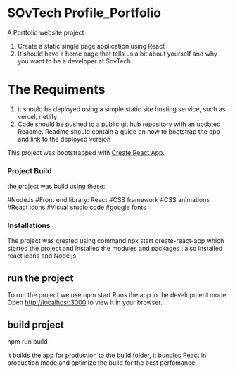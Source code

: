 #  SOvTech Profile_Portfolio
A Portfolio website project 
1. Create a static single page application using React
2. It should have a home page that tells us a bit about yourself and why you want to be a developer at SovTech
  
  # The Requiments

  1. it should be deployed using a simple static site hosting service, such as vercel, netlify
  2. Code should be pushed to a public git hub repository with an updated Readme. Readme should contain a guide on how to bootstrap the app and link to the deployed version

  This project was bootstrapped with [Create React App](https://github.com/anemthat/Profile_Portfolio).


  ### Project Build

  the project was build using these:

  #NodeJs
  #Front end library: React
  #CSS framework
  #CSS animations
  #React icons
  #Visual studio code
  #google fonts

 ### Installations

 The project was created using command npx start create-react-app
 which started  the project and installed the modules and packages
 I also installed react icons and Node js


 ## run the project

 To run the project  we use npm start
 Runs the app in the development mode.\
 Open [http://localhost:3000](http://localhost:3000) to view it in your browser.

 ## build project

 npm run build

 it builds the app for production to the build folder, it bundles React in production mode and optimize the build for the best perfomance.
